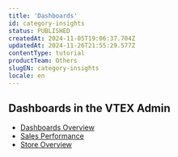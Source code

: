 ```yaml
---
title: 'Dashboards'
id: category-insights
status: PUBLISHED
createdAt: 2024-11-05T19:06:37.704Z
updatedAt: 2024-11-26T21:55:29.577Z
contentType: tutorial
productTeam: Others
slugEN: category-insights
locale: en
---
```


## Dashboards in the VTEX Admin

- [Dashboards Overview](https://help.vtex.com/en/docs/tutorials/dashboards-overview)
- [Sales Performance](https://help.vtex.com/en/docs/tutorials/sales-performance)
- [Store Overview](https://help.vtex.com/en/docs/tutorials/store-overview)

